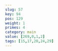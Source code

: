 ```yaml
---
slug: 57
key: 94
pos: 129
weight: 1
primes: 4
category: main
value: [269,0,1,2]
tags: [15,17,20,24,29]
---
```

